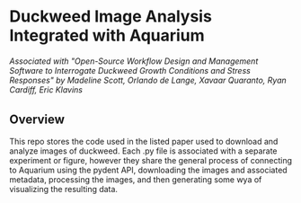 # Duckweed Image Analysis Integrated with Aquarium 
###### Associated with "Open-Source Workflow Design and Management Software to Interrogate Duckweed Growth Conditions and Stress Responses" by Madeline Scott, Orlando de Lange, Xavaar Quaranto, Ryan Cardiff, Eric Klavins

## Overview
This repo stores the code used in the listed paper used to download and analyze images of duckweed. Each .py file is associated with a separate experiment or figure, however they share the general process of connecting to Aquarium using the pydent API, downloading the images and associated metadata, processing the images, and then generating some wya of visualizing the resulting data. 
